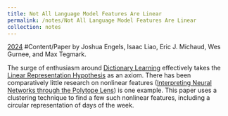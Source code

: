 ```yaml
---
title: Not All Language Model Features Are Linear
permalink: /notes/Not All Language Model Features Are Linear
collection: notes
---
```

[2024](2024) #Content/Paper by Joshua Engels, Isaac Liao, Eric J. Michaud, Wes Gurnee, and Max Tegmark.

The surge of enthusiasm around [Dictionary Learning](Dictionary%20Learning) effectively takes the [Linear Representation Hypothesis](Linear%20Representation%20Hypothesis) as an axiom. There has been comparatively little research on nonlinear features ([Interpreting Neural Networks through the Polytope Lens](Interpreting%20Neural%20Networks%20through%20the%20Polytope%20Lens)) is one example. This paper uses a clustering technique to find a few such nonlinear features, including a circular representation of days of the week.